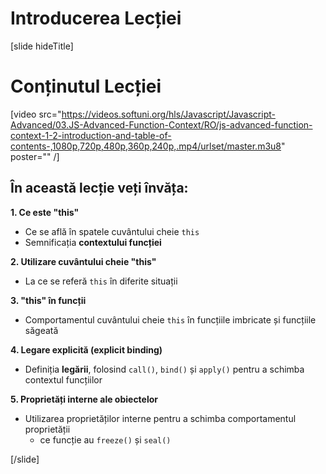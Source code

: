 # Introducerea Lecției

[slide hideTitle]

# Conținutul Lecției

[video src="https://videos.softuni.org/hls/Javascript/Javascript-Advanced/03.JS-Advanced-Function-Context/RO/js-advanced-function-context-1-2-introduction-and-table-of-contents-,1080p,720p,480p,360p,240p,.mp4/urlset/master.m3u8" poster="" /]

## În această lecție veți învăța:

**1. Ce este "this"** 
- Ce se află în spatele cuvântului cheie `this` 
- Semnificația **contextului funcției**

**2. Utilizare cuvântului cheie "this"** 
- La ce se referă `this` în diferite situații

**3. "this" în funcții**
- Comportamentul cuvântului cheie `this` în funcțiile imbricate și funcțiile săgeată

**4. Legare explicită (explicit binding)**
- Definiția **legării**, folosind `call()`, `bind()` și `apply()` pentru a schimba contextul funcțiilor

**5. Proprietăți interne ale obiectelor**
- Utilizarea proprietăților interne pentru a schimba comportamentul proprietății
    * ce funcție au `freeze()` și `seal()`

[/slide]
